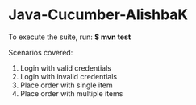 # Java-Cucumber-AlishbaK

To execute the suite, run:
**$ mvn test**

Scenarios covered:
1. Login with valid credentials
2. Login with invalid credentials
3. Place order with single item
4. Place order with multiple items
